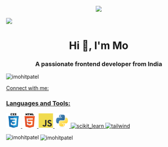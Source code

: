 
<!--GitHub profile.
Mohit
--->
<p align="center">
  <img src="https://capsule-render.vercel.app/api?text=Hey Everyone!🕹️&animation=fadeIn&type=waving&color=gradient&height=100"/>
</p>
<a href="https://www.github.com/mohit-githuber">
  <img height="50" src="https://images.app.goo.gl/w1ncAMd9QDxJFGPf9"/>
</a>
<h1 align="center">Hi 👋, I'm Mo</h1>
<h3 align="center">A passionate frontend developer from India</h3>

<p align="left"> <img src="https://komarev.com/ghpvc/?username=imohitpatel&label=Profile%20views&color=0e75b6&style=flat" alt="imohitpatel" /> </p>

<p align="left"> <a href="https://github-profile-trophy.vercel.app/?username=ryo-ma&no-bg=true /></a> </p>

<h3 align="left">Connect with me:</h3>
<p align="left">
</p>

<h3 align="left">Languages and Tools:</h3>
<p align="left"> <a href="https://www.w3schools.com/css/" target="_blank" rel="noreferrer"> <img src="https://raw.githubusercontent.com/devicons/devicon/master/icons/css3/css3-original-wordmark.svg" alt="css3" width="40" height="40"/> </a> <a href="https://www.w3.org/html/" target="_blank" rel="noreferrer"> <img src="https://raw.githubusercontent.com/devicons/devicon/master/icons/html5/html5-original-wordmark.svg" alt="html5" width="40" height="40"/> </a> <a href="https://developer.mozilla.org/en-US/docs/Web/JavaScript" target="_blank" rel="noreferrer"> <img src="https://raw.githubusercontent.com/devicons/devicon/master/icons/javascript/javascript-original.svg" alt="javascript" width="40" height="40"/> </a> <a href="https://www.python.org" target="_blank" rel="noreferrer"> <img src="https://raw.githubusercontent.com/devicons/devicon/master/icons/python/python-original.svg" alt="python" width="40" height="40"/> </a> <a href="https://scikit-learn.org/" target="_blank" rel="noreferrer"> <img src="https://upload.wikimedia.org/wikipedia/commons/0/05/Scikit_learn_logo_small.svg" alt="scikit_learn" width="40" height="40"/> </a> <a href="https://tailwindcss.com/" target="_blank" rel="noreferrer"> <img src="https://www.vectorlogo.zone/logos/tailwindcss/tailwindcss-icon.svg" alt="tailwind" width="40" height="40"/> </a> </p>

<p><img align="left" src="https://github-readme-stats.vercel.app/api/top-langs?username=imohitpatel&show_icons=true&locale=en&layout=compact" alt="imohitpatel" /></p>

<p>&nbsp;<img align="center" src="https://github-readme-stats.vercel.app/api?username=imohitpatel&show_icons=true&locale=en" alt="imohitpatel" /></p>

